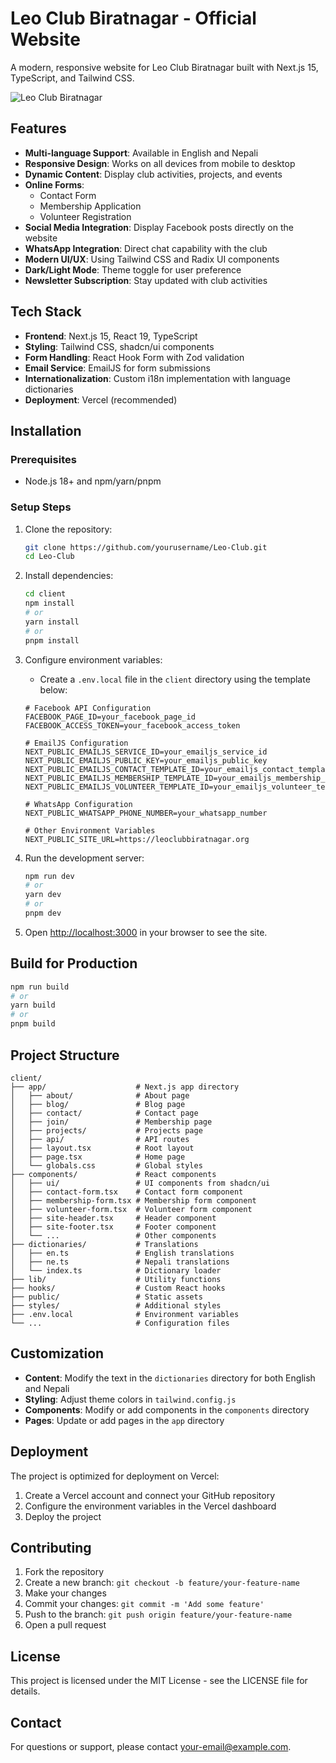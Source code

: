 # Leo Club Biratnagar - Official Website

A modern, responsive website for Leo Club Biratnagar built with Next.js 15, TypeScript, and Tailwind CSS.

![Leo Club Biratnagar](https://leoclubbiratnagar.org/logo.png)

## Features

- **Multi-language Support**: Available in English and Nepali
- **Responsive Design**: Works on all devices from mobile to desktop
- **Dynamic Content**: Display club activities, projects, and events
- **Online Forms**:
  - Contact Form
  - Membership Application
  - Volunteer Registration
- **Social Media Integration**: Display Facebook posts directly on the website
- **WhatsApp Integration**: Direct chat capability with the club
- **Modern UI/UX**: Using Tailwind CSS and Radix UI components
- **Dark/Light Mode**: Theme toggle for user preference
- **Newsletter Subscription**: Stay updated with club activities

## Tech Stack

- **Frontend**: Next.js 15, React 19, TypeScript
- **Styling**: Tailwind CSS, shadcn/ui components
- **Form Handling**: React Hook Form with Zod validation
- **Email Service**: EmailJS for form submissions
- **Internationalization**: Custom i18n implementation with language dictionaries
- **Deployment**: Vercel (recommended)

## Installation

### Prerequisites

- Node.js 18+ and npm/yarn/pnpm

### Setup Steps

1. Clone the repository:
   ```bash
   git clone https://github.com/yourusername/Leo-Club.git
   cd Leo-Club
   ```

2. Install dependencies:
   ```bash
   cd client
   npm install
   # or
   yarn install
   # or
   pnpm install
   ```

3. Configure environment variables:
   - Create a `.env.local` file in the `client` directory using the template below:
   ```env
   # Facebook API Configuration
   FACEBOOK_PAGE_ID=your_facebook_page_id
   FACEBOOK_ACCESS_TOKEN=your_facebook_access_token

   # EmailJS Configuration
   NEXT_PUBLIC_EMAILJS_SERVICE_ID=your_emailjs_service_id
   NEXT_PUBLIC_EMAILJS_PUBLIC_KEY=your_emailjs_public_key
   NEXT_PUBLIC_EMAILJS_CONTACT_TEMPLATE_ID=your_emailjs_contact_template_id
   NEXT_PUBLIC_EMAILJS_MEMBERSHIP_TEMPLATE_ID=your_emailjs_membership_template_id
   NEXT_PUBLIC_EMAILJS_VOLUNTEER_TEMPLATE_ID=your_emailjs_volunteer_template_id

   # WhatsApp Configuration
   NEXT_PUBLIC_WHATSAPP_PHONE_NUMBER=your_whatsapp_number

   # Other Environment Variables
   NEXT_PUBLIC_SITE_URL=https://leoclubbiratnagar.org
   ```

4. Run the development server:
   ```bash
   npm run dev
   # or
   yarn dev
   # or
   pnpm dev
   ```

5. Open [http://localhost:3000](http://localhost:3000) in your browser to see the site.

## Build for Production

```bash
npm run build
# or
yarn build
# or
pnpm build
```

## Project Structure

```
client/
├── app/                    # Next.js app directory
│   ├── about/              # About page
│   ├── blog/               # Blog page
│   ├── contact/            # Contact page
│   ├── join/               # Membership page
│   ├── projects/           # Projects page
│   ├── api/                # API routes
│   ├── layout.tsx          # Root layout
│   ├── page.tsx            # Home page
│   └── globals.css         # Global styles
├── components/             # React components
│   ├── ui/                 # UI components from shadcn/ui
│   ├── contact-form.tsx    # Contact form component
│   ├── membership-form.tsx # Membership form component
│   ├── volunteer-form.tsx  # Volunteer form component
│   ├── site-header.tsx     # Header component
│   ├── site-footer.tsx     # Footer component
│   └── ...                 # Other components
├── dictionaries/           # Translations
│   ├── en.ts               # English translations
│   ├── ne.ts               # Nepali translations
│   └── index.ts            # Dictionary loader
├── lib/                    # Utility functions
├── hooks/                  # Custom React hooks
├── public/                 # Static assets
├── styles/                 # Additional styles
├── .env.local              # Environment variables
└── ...                     # Configuration files
```

## Customization

- **Content**: Modify the text in the `dictionaries` directory for both English and Nepali
- **Styling**: Adjust theme colors in `tailwind.config.js`
- **Components**: Modify or add components in the `components` directory
- **Pages**: Update or add pages in the `app` directory

## Deployment

The project is optimized for deployment on Vercel:

1. Create a Vercel account and connect your GitHub repository
2. Configure the environment variables in the Vercel dashboard
3. Deploy the project

## Contributing

1. Fork the repository
2. Create a new branch: `git checkout -b feature/your-feature-name`
3. Make your changes
4. Commit your changes: `git commit -m 'Add some feature'`
5. Push to the branch: `git push origin feature/your-feature-name`
6. Open a pull request

## License

This project is licensed under the MIT License - see the LICENSE file for details.

## Contact

For questions or support, please contact [your-email@example.com](mailto:your-email@example.com).
